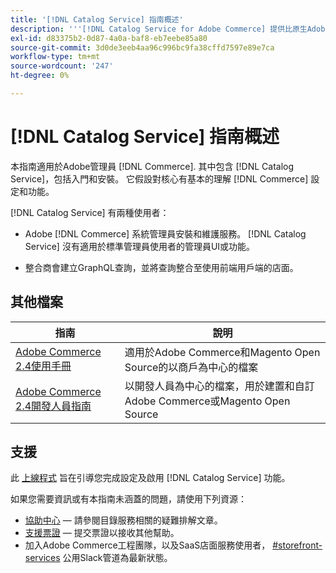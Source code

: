 ```yaml
---
title: '[!DNL Catalog Service] 指南概述'
description: '''[!DNL Catalog Service for Adobe Commerce] 提供比原生Adobe Commerce GraphQL查詢更快擷取「產品顯示頁面」和「產品清單頁面」內容的方法。'
exl-id: d83375b2-0d87-4a0a-baf8-eb7eebe85a80
source-git-commit: 3d0de3eeb4aa96c996bc9fa38cffd7597e89e7ca
workflow-type: tm+mt
source-wordcount: '247'
ht-degree: 0%

---
```


# [!DNL Catalog Service] 指南概述

本指南適用於Adobe管理員 [!DNL Commerce]. 其中包含 [!DNL Catalog Service]，包括入門和安裝。 它假設對核心有基本的理解 [!DNL Commerce] 設定和功能。

[!DNL Catalog Service] 有兩種使用者：

* Adobe [!DNL Commerce] 系統管理員安裝和維護服務。 [!DNL Catalog Service] 沒有適用於標準管理員使用者的管理員UI或功能。

* 整合商會建立GraphQL查詢，並將查詢整合至使用前端用戶端的店面。

## 其他檔案

| 指南 | 說明 |
|------ | ----------- |
| [Adobe Commerce 2.4使用手冊](https://experienceleague.adobe.com/docs/commerce.html) | 適用於Adobe Commerce和Magento Open Source的以商戶為中心的檔案 |
| [Adobe Commerce 2.4開發人員指南](https://developer.adobe.com/commerce/docs) | 以開發人員為中心的檔案，用於建置和自訂Adobe Commerce或Magento Open Source |

## 支援

此 [上線程式](https://experienceleague.adobe.com/docs/commerce-merchant-services/catalog-service/installation.html) 旨在引導您完成設定及啟用 [!DNL Catalog Service] 功能。

如果您需要資訊或有本指南未涵蓋的問題，請使用下列資源：

* [協助中心](https://support.magento.com/hc/en-us/search#q=catalog%20service&amp;sort=relevancy)  — 請參閱目錄服務相關的疑難排解文章。
* [支援票證](https://experienceleague.adobe.com/docs/commerce-knowledge-base/kb/help-center-guide/magento-help-center-user-guide.html?lang=en#submit-ticket)  — 提交票證以接收其他幫助。
* 加入Adobe Commerce工程團隊，以及SaaS店面服務使用者， [#storefront-services](https://magentocommeng.slack.com/archives/C03HVPG8RS4) 公用Slack管道為最新狀態。
